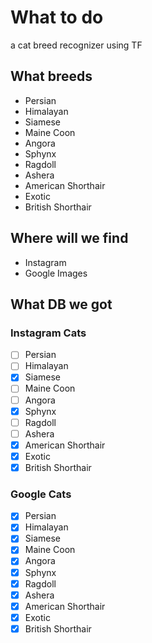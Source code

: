 
# What to do

a cat breed recognizer using TF

## What breeds

* Persian
* Himalayan
* Siamese
* Maine Coon
* Angora
* Sphynx
* Ragdoll
* Ashera
* American Shorthair
* Exotic
* British Shorthair

## Where will we find

* Instagram
* Google Images

## What DB we got

### Instagram Cats

* [ ] Persian
* [ ] Himalayan
* [x] Siamese
* [ ] Maine Coon
* [ ] Angora
* [X] Sphynx
* [ ] Ragdoll
* [ ] Ashera
* [x] American Shorthair
* [X] Exotic
* [x] British Shorthair

### Google Cats

* [X] Persian
* [X] Himalayan
* [x] Siamese
* [X] Maine Coon
* [X] Angora
* [X] Sphynx
* [X] Ragdoll
* [X] Ashera
* [x] American Shorthair
* [X] Exotic
* [x] British Shorthair
